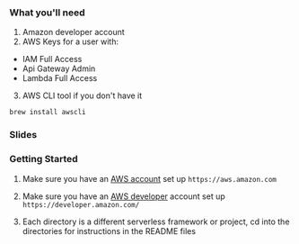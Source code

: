 ### What you'll need

1. Amazon developer account
2. AWS Keys for a user with:
- IAM Full Access
- Api Gateway Admin
- Lambda Full Access
3. AWS CLI tool if you don't have it 

```brew install awscli```

### Slides

### Getting Started

1. Make sure you have an [AWS account](https://aws.amazon.com) set up `https://aws.amazon.com`

2. Make sure you have an [AWS developer](https://developer.amazon.com/) account set up `https://developer.amazon.com/`

3. Each directory is a different serverless framework or project, cd
   into the directories for instructions in the README files
